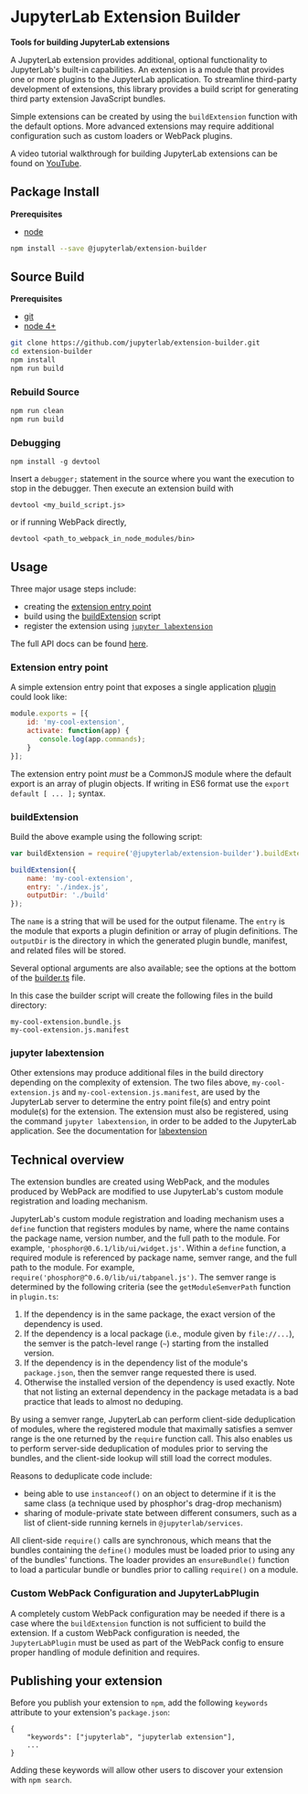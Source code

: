# JupyterLab Extension Builder

**Tools for building JupyterLab extensions**

A JupyterLab extension provides additional, optional functionality to 
JupyterLab's built-in capabilities. An extension is a module that provides 
one or more plugins to the JupyterLab application. To streamline third-party 
development of extensions, this library provides a build script for generating 
third party extension JavaScript bundles.  

Simple extensions can be created by using the `buildExtension` function
with the default options.  More advanced extensions may require additional
configuration such as custom loaders or WebPack plugins.

A video tutorial walkthrough for building JupyterLab extensions can be found on [YouTube](https://youtu.be/WVDCMIQ3KOk).


## Package Install

**Prerequisites**
- [node](http://nodejs.org/)

```bash
npm install --save @jupyterlab/extension-builder
```


## Source Build

**Prerequisites**
- [git](http://git-scm.com/)
- [node 4+](http://nodejs.org/)

```bash
git clone https://github.com/jupyterlab/extension-builder.git
cd extension-builder
npm install
npm run build
```
### Rebuild Source

```bash
npm run clean
npm run build
```

### Debugging

```
npm install -g devtool
```

Insert a `debugger;` statement in the source where you want the execution to
stop in the debugger. Then execute an extension build with

```
devtool <my_build_script.js>
```

or if running WebPack directly,

```
devtool <path_to_webpack_in_node_modules/bin>
```

## Usage

Three major usage steps include:
- creating the [extension entry point](#extension-entry-point)
- build using the [buildExtension](#buildExtension) script
- register the extension using [`jupyter labextension`](#jupyter-labextension)

The full API docs can be found [here](http://jupyterlab.github.io/jupyterlab/).

### Extension entry point
A simple extension entry point that exposes a single application [plugin](http://jupyterlab-tutorial.readthedocs.io/en/latest/plugins.html) could 
look like: 

```javascript
module.exports = [{
    id: 'my-cool-extension',
    activate: function(app) {
       console.log(app.commands);
    }
}];
```

The extension entry point *must* be a CommonJS module where the default
export is an array of plugin objects.  If writing in ES6 format use the
`export default [ ... ];` syntax.


### buildExtension
Build the above example using the following script:

```javascript
var buildExtension = require('@jupyterlab/extension-builder').buildExtension;

buildExtension({
    name: 'my-cool-extension',
    entry: './index.js',
    outputDir: './build'
});
```
The `name` is a string that will be used for the output filename. The `entry` is the module that exports a plugin definition or array of plugin definitions. The `outputDir` is the directory in which the generated plugin bundle, manifest, and related files will be stored.

Several optional arguments are also available; see the options at the bottom of the [builder.ts](https://github.com/jupyter/jupyterlab-extension-builder/blob/master/src/builder.ts) file.

In this case the builder script will create the following files in the build
directory:

```
my-cool-extension.bundle.js
my-cool-extension.js.manifest
```

### jupyter labextension
Other extensions may produce additional files in the build directory depending
on the complexity of extension.  The two files above, `my-cool-extension.js` and
`my-cool-extension.js.manifest`, are used by the JupyterLab server to determine
the entry point file(s) and entry point module(s) for the extension.  The
extension must also be registered, using the command `jupyter labextension`, in
order to be added to the JupyterLab application.  See the documentation for
[labextension](http://jupyterlab-tutorial.readthedocs.io/en/latest/labextensions.html)


## Technical overview

The extension bundles are created using WebPack, and the modules produced by
WebPack are modified to use JupyterLab's custom module registration and loading
mechanism.

JupyterLab's custom module registration and loading mechanism uses a `define`
function that registers modules by name, where the name contains the package
name, version number, and the full path to the module.  For example,
`'phosphor@0.6.1/lib/ui/widget.js'`.  Within a `define` function, a required
module is referenced by package name, semver range, and the full path to the
module.  For example, `require('phosphor@^0.6.0/lib/ui/tabpanel.js')`. The
semver range is determined by the following criteria (see the
`getModuleSemverPath` function in `plugin.ts`:

1. If the dependency is in the same package, the exact version of the dependency
   is used.
2. If the dependency is a local package (i.e., module given by `file://...`),
   the semver is the patch-level range (`~`) starting from the installed
   version.
3. If the dependency is in the dependency list of the module's `package.json`,
   then the semver range requested there is used.
4. Otherwise the installed version of the dependency is used exactly. Note that
   not listing an external dependency in the package metadata is a bad practice
   that leads to almost no deduping.

By using a semver range, JupyterLab can perform client-side deduplication of
modules, where the registered module that maximally satisfies a semver range is
the one returned by the `require` function call.  This also enables us to
perform server-side deduplication of modules prior to serving the bundles, and
the client-side lookup will still load the correct modules.

Reasons to deduplicate code include:

- being able to use `instanceof()` on an object to determine if it is the same class (a technique used by phosphor's drag-drop mechanism)
- sharing of module-private state between different consumers, such as a list of client-side running kernels in `@jupyterlab/services`.

All client-side `require()` calls are synchronous, which means that the bundles
containing the `define()` modules must be loaded prior to using any of the
bundles' functions.  The loader provides an `ensureBundle()` function to load a
particular bundle or bundles prior to calling `require()` on a module.

### Custom WebPack Configuration and JupyterLabPlugin
A completely custom WebPack configuration may be needed if there is a case where
the `buildExtension` function is not sufficient to build the extension. If a
custom WebPack configuration is needed, the `JupyterLabPlugin` must be used as
part of the WebPack config to ensure proper handling of module definition and
requires.


## Publishing your extension
Before you publish your extension to `npm`, add the following `keywords` attribute to your extension's `package.json`:
```
{
    "keywords": ["jupyterlab", "jupyterlab extension"],
    ...
}
```
Adding these keywords will allow other users to discover your extension with `npm search`.
